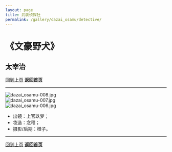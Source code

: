 ```yaml
---
layout: page
title: 武装侦探社
permalink: /gallery/dazai_osamu/detective/
---
```


<haed>
    <link rel="stylesheet" href="/css/gallery.css">
</haed>

# 《文豪野犬》

## 太宰治

[回到上页](../)
[**返回首页**](https://www.jumern.com/)

---

<div class="gallery-container portrait">
    <div class="gallery-item portrait">
        <picture>
            <source srcset="https://image.jumern.com/cosplay/dazai_osamu/detective/dazai_osamu-008.avif" type="image/avif">
            <source srcset="https://image.jumern.com/cosplay/dazai_osamu/detective/dazai_osamu-008.webp" type="image/webp">
            <img src="https://image.jumern.com/cosplay/dazai_osamu/detective/dazai_osamu-008.jpg" alt="dazai_osamu-008.jpg" loading="lazy">
        </picture>
    </div>
    <div class="gallery-item portrait">
        <picture>
            <source srcset="https://image.jumern.com/cosplay/dazai_osamu/detective/dazai_osamu-007.avif" type="image/avif">
            <source srcset="https://image.jumern.com/cosplay/dazai_osamu/detective/dazai_osamu-007.webp" type="image/webp">
            <img src="https://image.jumern.com/cosplay/dazai_osamu/detective/dazai_osamu-007.jpg" alt="dazai_osamu-007.jpg" loading="lazy">
        </picture>
    </div>
    <div class="gallery-item portrait">
        <picture>
            <source srcset="https://image.jumern.com/cosplay/dazai_osamu/detective/dazai_osamu-006.avif" type="image/avif">
            <source srcset="https://image.jumern.com/cosplay/dazai_osamu/detective/dazai_osamu-006.webp" type="image/webp">
            <img src="https://image.jumern.com/cosplay/dazai_osamu/detective/dazai_osamu-006.jpg" alt="dazai_osamu-006.jpg" loading="lazy">
        </picture>
    </div>
</div>

- 出镜：上官玖梦；
- 妆造：念稚；
- 摄影/后期：橙子。

---

[回到上页](../)
[**返回首页**](https://www.jumern.com/)
